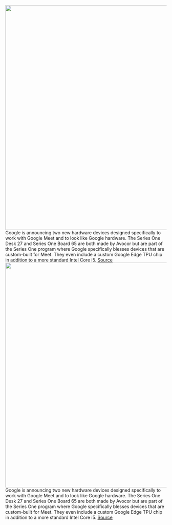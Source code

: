 <img src='https://cdn.vox-cdn.com/thumbor/8fvGGgHi97aEB_nSyxQSaja_q1M=/0x0:8000x4500/1200x800/filters:focal(3360x1610:4640x2890)/cdn.vox-cdn.com/uploads/chorus_image/image/69829110/Series_One_Desk_27_in_booth.0.png' width='700px' /><br/>
Google is announcing two new hardware devices designed specifically to work with Google Meet and to look like Google hardware. The Series One Desk 27 and Series One Board 65 are both made by Avocor but are part of the Series One program where Google specifically blesses devices that are custom-built for Meet. They even include a custom Google Edge TPU chip in addition to a more standard Intel Core i5.
<a href='https://www.theverge.com/2021/9/8/22661653/series-one-desk-27-google-meet-laptop-monitor'> Source <a/><img src='https://cdn.vox-cdn.com/thumbor/8fvGGgHi97aEB_nSyxQSaja_q1M=/0x0:8000x4500/1200x800/filters:focal(3360x1610:4640x2890)/cdn.vox-cdn.com/uploads/chorus_image/image/69829110/Series_One_Desk_27_in_booth.0.png' width='700px' /><br/>
Google is announcing two new hardware devices designed specifically to work with Google Meet and to look like Google hardware. The Series One Desk 27 and Series One Board 65 are both made by Avocor but are part of the Series One program where Google specifically blesses devices that are custom-built for Meet. They even include a custom Google Edge TPU chip in addition to a more standard Intel Core i5.
<a href='https://www.theverge.com/2021/9/8/22661653/series-one-desk-27-google-meet-laptop-monitor'> Source <a/>